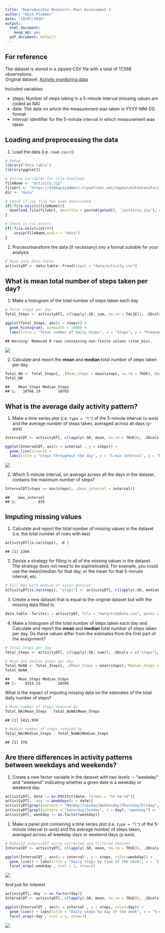 ```yaml
---
title: 'Reproducible Research: Peer Assessment 1'
author: "Nick Plummer"
date: "19/07/2018"
output:
  html_document:
    keep_md: yes
  pdf_document: default
---
```

## For reference

The dataset is stored in a zipped CSV file with a total of 17,568 observations.  
Original dataset: [Activity monitoring data](https://d396qusza40orc.cloudfront.net/repdata%2Fdata%2Factivity.zip)

Included variables:  

* steps: Number of steps taking in a 5-minute interval (missing values are coded as NA)
* date: The date on which the measurement was taken in YYYY-MM-DD format
* interval: Identifier for the 5-minute interval in which measurement was taken


## Loading and preprocessing the data

1. Load the data (i.e. `read.csv()`)


```r
# Setup
library("data.table")
library(ggplot2)

# String variables for file download
fileName <- "activity.zip"
fileUrl <- "https://d396qusza40orc.cloudfront.net/repdata%2Fdata%2Factivity.zip"
dir <- "data"

# Check if zip file has been downloaded
if(!file.exists(fileName)){
  download.file(fileUrl, destfile = paste0(getwd(), '/activity.zip'), method = "curl")
}

# Check is csv exists.
if(!file.exists(dir)){
	unzip(fileName,exdir = "data")
}
```

2. Process/transform the data (if necessary) into a format suitable for your analysis


```r
# Read into Data.Table
activityDT <- data.table::fread(input = "data/activity.csv")
```



## What is mean total number of steps taken per day?

1. Make a histogram of the total number of steps taken each day


```r
# Total steps per day
Total_Steps <- activityDT[, c(lapply(.SD, sum, na.rm = FALSE)), .SDcols = c("steps"), by = .(date)] 

ggplot(Total_Steps, aes(x = steps)) +
  geom_histogram(, binwidth = 1000) +
  labs(title = "Total number of daily Steps", x = "Steps", y = "Frequency")
```

```
## Warning: Removed 8 rows containing non-finite values (stat_bin).
```

![](PA1_template_files/figure-html/unnamed-chunk-3-1.png)<!-- -->

2. Calculate and report the **mean** and **median** total number of steps taken per day


```r
Total_NA <- Total_Steps[, .(Mean_Steps = mean(steps, na.rm = TRUE), Median_Steps = median(steps, na.rm = TRUE))]
Total_NA
```

```
##    Mean_Steps Median_Steps
## 1:   10766.19        10765
```



## What is the average daily activity pattern?

1. Make a time series plot (i.e. `type = "l"`) of the 5-minute interval (x-axis) and the average number of steps taken, averaged across all days (y-axis)


```r
IntervalDT <- activityDT[, c(lapply(.SD, mean, na.rm = TRUE)), .SDcols = c("steps"), by = .(interval)] 

ggplot(IntervalDT, aes(x = interval , y = steps)) + 
  geom_line(size=1) +
  labs(title = "Steps throughout the day", x = "5-min interval", y = "Mean steps per interval")
```

![](PA1_template_files/figure-html/unnamed-chunk-5-1.png)<!-- -->

2. Which 5-minute interval, on average across all the days in the dataset, contains the maximum number of steps?


```r
IntervalDT[steps == max(steps), .(max_interval = interval)]
```

```
##    max_interval
## 1:          835
```



## Imputing missing values

1. Calculate and report the total number of missing values in the dataset (i.e. the total number of rows with `NA`s)


```r
activityDT[is.na(steps), .N ]
```

```
## [1] 2304
```

2. Devise a strategy for filling in all of the missing values in the dataset. The strategy does not need to be sophisticated. For example, you could use the mean/median for that day, or the mean for that 5-minute interval, etc.


```r
# Fill NAs with median of total dataset
activityDT[is.na(steps), "steps"] <- activityDT[, c(lapply(.SD, median, na.rm = TRUE)), .SDcols = c("steps")]
```

3. Create a new dataset that is equal to the original dataset but with the missing data filled in.


```r
data.table::fwrite(x = activityDT, file = "data/tidyData.csv", quote = FALSE)
```

4. Make a histogram of the total number of steps taken each day and Calculate and report the **mean** and **median** total number of steps taken per day. Do these values differ from the estimates from the first part of the assignment? 


```r
# Total steps per day
Total_Steps <- activityDT[, c(lapply(.SD, sum)), .SDcols = c("steps"), by = .(date)]

# Mean and median steps per day
Total_NoNA <- Total_Steps[, .(Mean_Steps = mean(steps), Median_Steps = median(steps))]
Total_NoNA
```

```
##    Mean_Steps Median_Steps
## 1:    9354.23        10395
```

What is the impact of imputing missing data on the estimates of the total daily number of steps?


```r
# Mean number of steps reduced by
Total_NA$Mean_Steps - Total_NoNA$Mean_Steps
```

```
## [1] 1411.959
```

```r
# Median number of steps reduced by
Total_NA$Median_Steps - Total_NoNA$Median_Steps
```

```
## [1] 370
```



## Are there differences in activity patterns between weekdays and weekends?

1. Create a new factor variable in the dataset with two levels -- "weekday" and "weekend" indicating whether a given date is a weekday or weekend day.


```r
activityDT[, date := as.POSIXct(date, format = "%Y-%m-%d")]
activityDT[, `day`:= weekdays(x = date)]
activityDT[grepl(pattern = "Monday|Tuesday|Wednesday|Thursday|Friday", x = day), "weekday"] <- "weekday"
activityDT[grepl(pattern = "Saturday|Sunday", x = day), "weekday"] <- "weekend"
activityDT[, weekday := as.factor(weekday)]
```

1. Make a panel plot containing a time series plot (i.e. `type = "l"`) of the 5-minute interval (x-axis) and the average number of steps taken, averaged across all weekday days or weekend days (y-axis). 


```r
# Rebuild IntervalDT using corrected and filtered dataset
IntervalDT <- activityDT[, c(lapply(.SD, mean, na.rm = TRUE)), .SDcols = c("steps"), by = .(interval, weekday)]

ggplot(IntervalDT , aes(x = interval , y = steps, color=weekday)) +
  geom_line() + labs(title = "Daily steps by time of the week", x = "5-min interval", y = "Mean steps per interval") +
  facet_wrap(~weekday , ncol = 1, nrow=2)
```

![](PA1_template_files/figure-html/unnamed-chunk-14-1.png)<!-- -->

And just for interest


```r
activityDT[, day := as.factor(day)]
IntervalDT <- activityDT[, c(lapply(.SD, mean, na.rm = TRUE)), .SDcols = c("steps"), by = .(interval, day)]

ggplot(IntervalDT , aes(x = interval , y = steps, color=day)) +
  geom_line() + labs(title = "Daily steps by day of the week", x = "5-min interval", y = "Mean steps per interval") +
  facet_wrap(~day , ncol = 1, nrow=7)
```

![](PA1_template_files/figure-html/unnamed-chunk-15-1.png)<!-- -->
